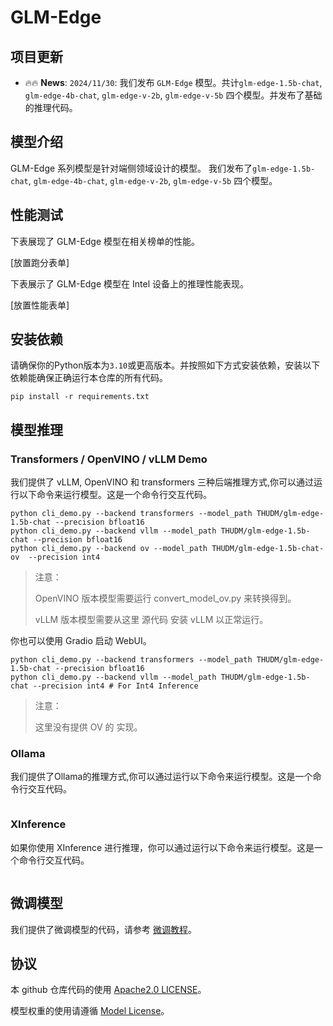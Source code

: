 # GLM-Edge

## 项目更新

- 🔥🔥 **News**: ```2024/11/30```: 我们发布 `GLM-Edge` 模型。共计`glm-edge-1.5b-chat`, `glm-edge-4b-chat`, `glm-edge-v-2b`,
  `glm-edge-v-5b` 四个模型。并发布了基础的推理代码。

## 模型介绍

GLM-Edge 系列模型是针对端侧领域设计的模型。 我们发布了`glm-edge-1.5b-chat`, `glm-edge-4b-chat`, `glm-edge-v-2b`,
`glm-edge-v-5b` 四个模型。

## 性能测试

下表展现了 GLM-Edge 模型在相关榜单的性能。

[放置跑分表单]

下表展示了 GLM-Edge 模型在 Intel 设备上的推理性能表现。

[放置性能表单]

## 安装依赖

请确保你的Python版本为`3.10`或更高版本。并按照如下方式安装依赖，安装以下依赖能确保正确运行本仓库的所有代码。

```shell
pip install -r requirements.txt
```

## 模型推理

### Transformers / OpenVINO / vLLM Demo

我们提供了 vLLM, OpenVINO 和 transformers 三种后端推理方式,你可以通过运行以下命令来运行模型。这是一个命令行交互代码。

```shell
python cli_demo.py --backend transformers --model_path THUDM/glm-edge-1.5b-chat --precision bfloat16
python cli_demo.py --backend vllm --model_path THUDM/glm-edge-1.5b-chat --precision bfloat16
python cli_demo.py --backend ov --model_path THUDM/glm-edge-1.5b-chat-ov  --precision int4
```

> 注意：
>
> OpenVINO 版本模型需要运行 convert_model_ov.py 来转换得到。
>
> vLLM 版本模型需要从这里 源代码 安装 vLLM 以正常运行。

你也可以使用 Gradio 启动 WebUI。

```shell
python cli_demo.py --backend transformers --model_path THUDM/glm-edge-1.5b-chat --precision bfloat16
python cli_demo.py --backend vllm --model_path THUDM/glm-edge-1.5b-chat --precision int4 # For Int4 Inference
```

> 注意：
>
> 这里没有提供 OV 的 实现。

### Ollama

我们提供了Ollama的推理方式,你可以通过运行以下命令来运行模型。这是一个命令行交互代码。

```shell
```

### XInference

如果你使用 XInference 进行推理，你可以通过运行以下命令来运行模型。这是一个命令行交互代码。

```shell
```

## 微调模型

我们提供了微调模型的代码，请参考 [微调教程](finetune/README.md)。

## 协议

本 github 仓库代码的使用 [Apache2.0 LICENSE](LICENSE)。 

模型权重的使用请遵循 [Model License](MODEL_LICENSE)。
